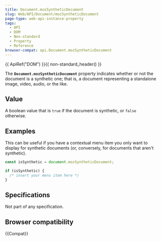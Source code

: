```yaml
---
title: Document.mozSyntheticDocument
slug: Web/API/Document/mozSyntheticDocument
page-type: web-api-instance-property
tags:
  - API
  - DOM
  - Non-standard
  - Property
  - Reference
browser-compat: api.Document.mozSyntheticDocument
---
```


{{ ApiRef("DOM") }}{{ non-standard_header() }}

The **`Document.mozSyntheticDocument`** property indicates
whether or not the document is a synthetic one; that is, a document representing a
standalone image, video, audio, or the like.

## Value

A boolean value that is `true` if the document is synthetic, or `false` otherwise.

## Examples

This can be useful if you have a contextual menu item you only want to display for
synthetic documents (or, conversely, for documents that aren't synthetic).

```js
const isSynthetic = document.mozSyntheticDocument;

if (isSynthetic) {
  /* insert your menu item here */
}
```

## Specifications

Not part of any specification.

## Browser compatibility

{{Compat}}
